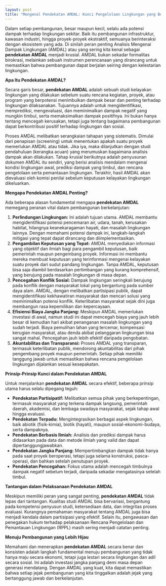 ```yaml
---
layout: post
title: "Mengenal Pendekatan AMDAL: Kunci Pengelolaan Lingkungan yang Berkelanjutan"
---
```


Dalam setiap pembangunan, besar maupun kecil, selalu ada potensi dampak terhadap lingkungan sekitar. Baik itu pembangunan infrastruktur, kawasan industri, hingga proyek-proyek ekstraktif, semuanya berinteraksi dengan ekosistem yang ada. Di sinilah peran penting Analisis Mengenai Dampak Lingkungan (AMDAL) atau yang sering kita kenal sebagai **pendekatan AMDAL** menjadi krusial. AMDAL bukan sekadar formalitas birokrasi, melainkan sebuah instrumen perencanaan yang dirancang untuk memastikan bahwa pembangunan dapat berjalan seiring dengan kelestarian lingkungan.

**Apa Itu Pendekatan AMDAL?**

Secara garis besar, **pendekatan AMDAL** adalah sebuah studi kelayakan lingkungan yang dilakukan sebelum suatu rencana kegiatan, proyek, atau program yang berpotensi menimbulkan dampak besar dan penting terhadap lingkungan dilaksanakan. Tujuannya adalah untuk mengidentifikasi, memprediksi, mengevaluasi, dan meminimalkan dampak negatif yang mungkin timbul, serta memaksimalkan dampak positifnya. Ini bukan hanya tentang mencegah kerusakan, tetapi juga tentang bagaimana pembangunan dapat berkontribusi positif terhadap lingkungan dan sosial.

Proses AMDAL melibatkan serangkaian tahapan yang sistematis. Dimulai dari penapisan (screening) untuk menentukan apakah suatu proyek memerlukan AMDAL atau tidak. Jika iya, maka dilanjutkan dengan studi pendahuluan (kerangka acuan) yang merumuskan bagaimana analisis dampak akan dilakukan. Tahap krusial berikutnya adalah penyusunan dokumen AMDAL itu sendiri, yang berisi analisis mendalam mengenai kondisi lingkungan awal, prediksi dampak yang timbul, dan rencana pengelolaan serta pemantauan lingkungan. Terakhir, hasil AMDAL akan dievaluasi oleh komisi penilai sebelum keputusan kelayakan lingkungan dikeluarkan.

**Mengapa Pendekatan AMDAL Penting?**

Ada beberapa alasan fundamental mengapa **pendekatan AMDAL** memegang peranan vital dalam pembangunan berkelanjutan:

1.  **Perlindungan Lingkungan:** Ini adalah tujuan utama. AMDAL membantu mengidentifikasi potensi pencemaran air, udara, tanah, kerusakan habitat, hilangnya keanekaragaman hayati, dan masalah lingkungan lainnya. Dengan memahami potensi dampak ini, langkah-langkah mitigasi yang tepat dapat dirancang dan diimplementasikan.
2.  **Pengambilan Keputusan yang Tepat:** AMDAL menyediakan informasi yang objektif dan ilmiah bagi para pengambil keputusan, baik pemerintah maupun pengembang proyek. Informasi ini membantu mereka membuat keputusan yang terinformasi mengenai kelayakan suatu proyek dari sudut pandang lingkungan. Tanpa AMDAL, keputusan bisa saja diambil berdasarkan pertimbangan yang kurang komprehensif, yang berujung pada masalah lingkungan di masa depan.
3.  **Pencegahan Konflik Sosial:** Dampak lingkungan seringkali berujung pada konflik dengan masyarakat lokal yang bergantung pada sumber daya alam. AMDAL, dengan melibatkan partisipasi publik, dapat mengidentifikasi kekhawatiran masyarakat dan mencari solusi yang meminimalkan potensi konflik. Keterlibatan masyarakat sejak dini juga membangun rasa kepemilikan dan kepercayaan.
4.  **Efisiensi Biaya Jangka Panjang:** Meskipun AMDAL memerlukan investasi di awal, namun studi ini dapat mencegah biaya yang jauh lebih besar di kemudian hari akibat penanganan masalah lingkungan yang sudah terjadi. Biaya pemulihan lahan yang tercemar, kompensasi kerugian masyarakat, atau denda akibat pelanggaran lingkungan bisa sangat mahal. Pencegahan jauh lebih efektif daripada pengobatan.
5.  **Akuntabilitas dan Transparansi:** Proses AMDAL yang transparan, termasuk keterlibatan publik, mendorong akuntabilitas dari pihak pengembang proyek maupun pemerintah. Setiap pihak memiliki tanggung jawab untuk memastikan bahwa rencana pengelolaan lingkungan dijalankan sesuai kesepakatan.

**Prinsip-Prinsip Kunci dalam Pendekatan AMDAL**

Untuk menjalankan **pendekatan AMDAL** secara efektif, beberapa prinsip utama harus selalu dipegang teguh:

*   **Pendekatan Partisipatif:** Melibatkan semua pihak yang berkepentingan, termasuk masyarakat yang terkena dampak langsung, pemerintah daerah, akademisi, dan lembaga swadaya masyarakat, sejak tahap awal hingga evaluasi.
*   **Pendekatan Terpadu:** Mengintegrasikan berbagai aspek lingkungan, baik abiotik (fisik-kimia), biotik (hayati), maupun sosial-ekonomi-budaya, serta dampaknya.
*   **Pendekatan Berbasis Ilmiah:** Analisis dan prediksi dampak harus didasarkan pada data dan metode ilmiah yang valid dan dapat dipertanggungjawabkan.
*   **Pendekatan Jangka Panjang:** Mempertimbangkan dampak tidak hanya pada saat proyek beroperasi, tetapi juga selama konstruksi, pasca-operasi, dan bahkan setelah penutupan proyek.
*   **Pendekatan Pencegahan:** Fokus utama adalah mencegah timbulnya dampak negatif sebelum terjadi, daripada sekadar mengatasinya setelah timbul.

**Tantangan dalam Pelaksanaan Pendekatan AMDAL**

Meskipun memiliki peran yang sangat penting, **pendekatan AMDAL** tidak lepas dari tantangan. Kualitas studi AMDAL bisa bervariasi, bergantung pada kompetensi penyusun studi, ketersediaan data, dan integritas proses evaluasi. Kurangnya pemahaman masyarakat tentang AMDAL juga bisa menjadi kendala dalam partisipasi yang efektif. Selain itu, pengawasan dan penegakan hukum terhadap pelaksanaan Rencana Pengelolaan dan Pemantauan Lingkungan (RPPL) masih sering menjadi catatan penting.

**Menuju Pembangunan yang Lebih Hijau**

Memahami dan menerapkan **pendekatan AMDAL** secara benar dan konsisten adalah langkah fundamental menuju pembangunan yang tidak hanya maju secara ekonomi, tetapi juga lestari secara lingkungan dan adil secara sosial. Ini adalah investasi jangka panjang demi masa depan generasi mendatang. Dengan AMDAL yang kuat, kita dapat memastikan bahwa setiap jejak pembangunan yang kita tinggalkan adalah jejak yang bertanggung jawab dan berkelanjutan.
